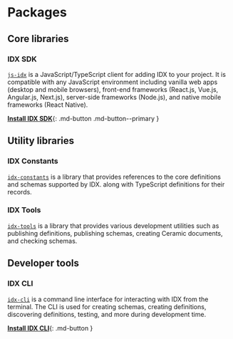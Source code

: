 # Packages

## Core libraries

### **IDX SDK**

[`js-idx`](https://github.com/ceramicstudio/js-idx) is a JavaScript/TypeScript client for adding IDX to your project. It is compatible with any JavaScript environment including vanilla web apps (desktop and mobile browsers), front-end frameworks (React.js, Vue.js, Angular.js, Next.js), server-side frameworks (Node.js), and native mobile frameworks (React Native).

[**Install IDX SDK**](){: .md-button .md-button--primary }

## Utility libraries

### **IDX Constants**

[`idx-constants`](https://github.com/ceramicstudio/js-idx-constants) is a library that provides references to the core definitions and schemas supported by IDX. along with TypeScript definitions for their records.

### **IDX Tools**

[`idx-tools`](https://github.com/ceramicstudio/js-idx-tools) is a library that provides various development utilities such as publishing definitions, publishing schemas, creating Ceramic documents, and checking schemas.

## Developer tools

### **IDX CLI**

[`idx-cli`](https://github.com/ceramicstudio/idx-cli) is a command line interface for interacting with IDX from the terminal. The CLI is used for creating schemas, creating definitions, discovering definitions, testing, and more during development time.

[**Install IDX CLI**](){: .md-button }
